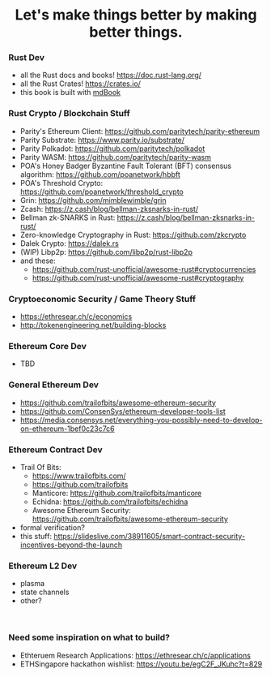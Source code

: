<h1 align="center">
    Let's make things better by making better things.
</h1>

### Rust Dev
- all the Rust docs and books! https://doc.rust-lang.org/
- all the Rust Crates! https://crates.io/
- this book is built with [mdBook](https://rust-lang-nursery.github.io/mdBook/index.html)

### Rust Crypto / Blockchain Stuff
- Parity's Ethereum Client: https://github.com/paritytech/parity-ethereum
- Parity Substrate: https://www.parity.io/substrate/
- Parity Polkadot: https://github.com/paritytech/polkadot
- Parity WASM: https://github.com/paritytech/parity-wasm
- POA's Honey Badger Byzantine Fault Tolerant (BFT) consensus algorithm: https://github.com/poanetwork/hbbft
- POA's Threshold Crypto: https://github.com/poanetwork/threshold_crypto
- Grin: https://github.com/mimblewimble/grin
- Zcash: https://z.cash/blog/bellman-zksnarks-in-rust/
- Bellman zk-SNARKS in Rust: https://z.cash/blog/bellman-zksnarks-in-rust/
- Zero-knowledge Cryptography in Rust: https://github.com/zkcrypto
- Dalek Crypto: https://dalek.rs
- (WIP) Libp2p: https://github.com/libp2p/rust-libp2p
- and these: 
    - https://github.com/rust-unofficial/awesome-rust#cryptocurrencies
    - https://github.com/rust-unofficial/awesome-rust#cryptography

### Cryptoeconomic Security / Game Theory Stuff
- https://ethresear.ch/c/economics
- http://tokenengineering.net/building-blocks

### Ethereum Core Dev
- TBD

### General Ethereum Dev
- https://github.com/trailofbits/awesome-ethereum-security
- https://github.com/ConsenSys/ethereum-developer-tools-list
- https://media.consensys.net/everything-you-possibly-need-to-develop-on-ethereum-1bef0c23c7c6

### Ethereum Contract Dev
- Trail Of Bits: 
    - https://www.trailofbits.com/
    - https://github.com/trailofbits
    - Manticore: https://github.com/trailofbits/manticore
    - Echidna: https://github.com/trailofbits/echidna
    - Awesome Ethereum Security: https://github.com/trailofbits/awesome-ethereum-security
- formal verification?
- this stuff: https://slideslive.com/38911605/smart-contract-security-incentives-beyond-the-launch

### Ethereum L2 Dev
- plasma
- state channels
- other?

<br>

### Need some inspiration on what to build?
- Ethteruem Research Applications: https://ethresear.ch/c/applications
- ETHSingapore hackathon wishlist: https://youtu.be/egC2F_JKuhc?t=829
